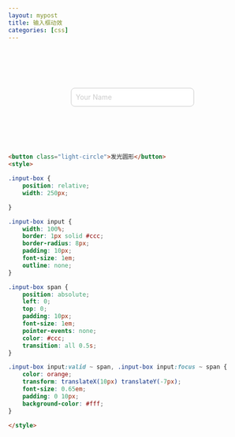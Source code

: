 ```yaml
---
layout: mypost
title: 输入框动效
categories: [css]
---
```


<div class="contain">
    <div class="input-box">
        <input type="text" required>
        <span>Your Name</span>
    </div>
</div>

<style>

.contain{
    display: flex;
    justify-content: center;
    align-items: center;
    height: 200px;
    width: 100%;
}

.input-box {
    position: relative;
    width: 250px;

}

.input-box input {
    width: 100%;
    border: 1px solid #ccc;
    border-radius: 8px;
    padding: 10px;
    font-size: 1em;
    outline: none;
}

.input-box span {
    position: absolute;
    left: 0;
    top: 0;
    padding: 10px;
    font-size: 1em;
    pointer-events: none;
    color: #ccc;
    transition: all 0.5s;
}

.input-box input:valid ~ span, .input-box input:focus ~ span {
    color: orange;
    transform: translateX(10px) translateY(-7px);
    font-size: 0.65em;
    padding: 0 10px;
    background-color: #fff;
}

</style>

```html
<button class="light-circle">发光圆形</button>
<style>

.input-box {
    position: relative;
    width: 250px;

}

.input-box input {
    width: 100%;
    border: 1px solid #ccc;
    border-radius: 8px;
    padding: 10px;
    font-size: 1em;
    outline: none;
}

.input-box span {
    position: absolute;
    left: 0;
    top: 0;
    padding: 10px;
    font-size: 1em;
    pointer-events: none;
    color: #ccc;
    transition: all 0.5s;
}

.input-box input:valid ~ span, .input-box input:focus ~ span {
    color: orange;
    transform: translateX(10px) translateY(-7px);
    font-size: 0.65em;
    padding: 0 10px;
    background-color: #fff;
}

</style>
```
